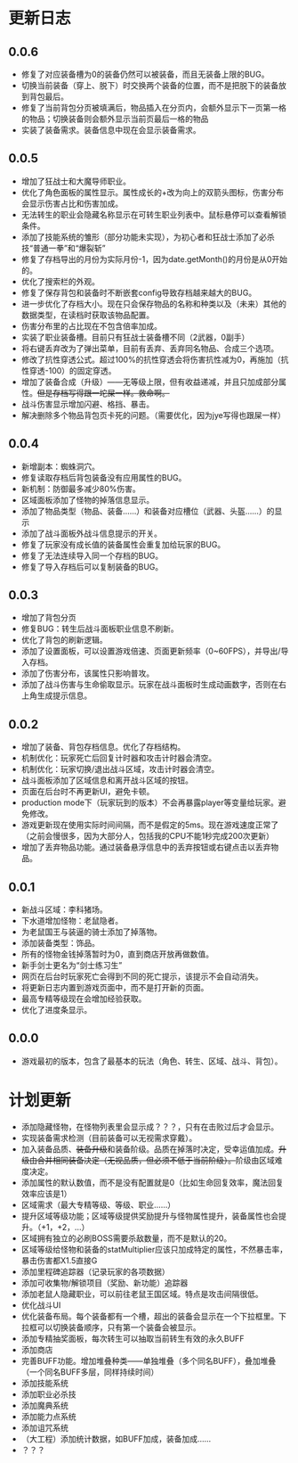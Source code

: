 # 更新日志

## 0.0.6

- 修复了对应装备槽为0的装备仍然可以被装备，而且无装备上限的BUG。
- 切换当前装备（穿上、脱下）时交换两个装备的位置，而不是把脱下的装备放到背包最后。
- 修复了当前背包分页被填满后，物品插入在分页内，会额外显示下一页第一格的物品；切换装备则会额外显示当前页最后一格的物品
- 实装了装备需求。装备信息中现在会显示装备需求。

## 0.0.5

- 增加了狂战士和大魔导师职业。
- 优化了角色面板的属性显示。属性成长的+改为向上的双箭头图标，伤害分布会显示伤害占比和伤害加成。
- 无法转生的职业会隐藏名称显示在可转生职业列表中。鼠标悬停可以查看解锁条件。
- 添加了技能系统的雏形（部分功能未实现），为初心者和狂战士添加了必杀技“普通一拳”和“爆裂斩”
- 修复了存档导出的月份为实际月份-1，因为date.getMonth()的月份是从0开始的。
- 优化了搜索栏的外观。
- 修复了保存背包和装备时不断嵌套config导致存档越来越大的BUG。
- 进一步优化了存档大小。现在只会保存物品的名称和种类以及（未来）其他的数据类型，在读档时获取该物品配置。
- 伤害分布里的占比现在不包含倍率加成。
- 实装了职业装备槽。目前只有狂战士装备槽不同（2武器，0副手）
- 将右键丢弃改为了弹出菜单，目前有丢弃、丢弃同名物品、合成三个选项。
- 修改了抗性穿透公式。超过100%的抗性穿透会将伤害抗性减为0，再施加（抗性穿透-100）的固定穿透。
- 增加了装备合成（升级）——无等级上限，但有收益递减，并且只加成部分属性。~~但是存档写得跟一坨屎一样。救命啊。~~
- 战斗伤害显示增加闪避、格挡、暴击。
- 解决删除多个物品背包页卡死的问题。（需要优化，因为jye写得也跟屎一样）

## 0.0.4

- 新增副本：蜘蛛洞穴。
- 修复读取存档后背包装备没有应用属性的BUG。
- 新机制：防御最多减少80%伤害。
- 区域面板添加了怪物的掉落信息显示。
- 添加了物品类型（物品、装备……）和装备对应槽位（武器、头盔……）的显示
- 添加了战斗面板外战斗信息提示的开关。
- 修复了玩家没有成长值的装备属性会重复加给玩家的BUG。
- 修复了无法连续导入同一个存档的BUG。
- 修复了导入存档后可以复制装备的BUG。

## 0.0.3

- 增加了背包分页
- 修复BUG：转生后战斗面板职业信息不刷新。
- 优化了背包的刷新逻辑。
- 添加了设置面板，可以设置游戏倍速、页面更新频率（0~60FPS），并导出/导入存档。
- 添加了伤害分布，该属性只影响普攻。
- 添加了战斗伤害与生命偷取显示。玩家在战斗面板时生成动画数字，否则在右上角生成提示信息。

## 0.0.2

- 增加了装备、背包存档信息。优化了存档结构。
- 机制优化：玩家死亡后回复计时器和攻击计时器会清空。
- 机制优化：玩家切换/退出战斗区域，攻击计时器会清空。
- 战斗面板添加了区域信息和离开战斗区域的按钮。
- 页面在后台时不再更新UI，避免卡顿。
- production mode下（玩家玩到的版本）不会再暴露player等变量给玩家。避免修改。
- 游戏更新现在使用实际时间间隔，而不是假定的5ms。现在游戏速度正常了（之前会慢很多，因为大部分人，包括我的CPU不能1秒完成200次更新）
- 增加了丢弃物品功能。通过装备悬浮信息中的丢弃按钮或右键点击以丢弃物品。

## 0.0.1

- 新战斗区域：李科猪场。
- 下水道增加怪物：老鼠隐者。
- 为老鼠国王与装逼的骑士添加了掉落物。
- 添加装备类型：饰品。
- 所有的怪物金钱掉落暂时为0，直到商店开放再做数值。
- 新手剑士更名为“剑士练习生”
- 网页在后台时玩家死亡会得到不同的死亡提示，该提示不会自动消失。
- 将更新日志内置到游戏页面中，而不是打开新的页面。
- 最高专精等级现在会增加经验获取。
- 优化了进度条显示。

## 0.0.0

- 游戏最初的版本，包含了最基本的玩法（角色、转生、区域、战斗、背包）。

# 计划更新

- 添加隐藏怪物，在怪物列表里会显示成？？？，只有在击败过后才会显示。
- 实现装备需求检测（目前装备可以无视需求穿戴）。
- 加入装备品质、~~装备升级~~和装备阶级。品质在掉落时决定，受幸运值加成。~~升级由合并相同装备决定（无视品质，但必须不低于当前阶级）。~~阶级由区域难度决定。
- 添加属性的默认数值，而不是没有配置就是0（比如生命回复效率，魔法回复效率应该是1）
- 区域需求（最大专精等级、等级、职业……）
- 提升区域等级功能；区域等级提供奖励提升与怪物属性提升，装备属性也会提升。（+1，+2，...）
- 区域拥有独立的必刷BOSS需要杀敌数量，而不是默认的20。
- 区域等级给怪物和装备的statMultiplier应该只加成特定的属性，不然暴击率，暴击伤害都X1.5直接G
- 添加里程碑追踪器（记录玩家的各项数据）
- 添加可收集物/解锁项目（奖励、新功能）追踪器
- 添加老鼠人隐藏职业，可以前往老鼠王国区域。特点是攻击间隔很低。
- 优化战斗UI
- 优化装备布局。每个装备都有一个槽，超出的装备会显示在一个下拉框里。下拉框可以切换装备顺序，只有第一个装备会被显示。
- 添加专精抽奖面板，每次转生可以抽取当前转生有效的永久BUFF
- 添加商店
- 完善BUFF功能。增加堆叠种类——单独堆叠（多个同名BUFF），叠加堆叠（一个同名BUFF多层，同样持续时间）
- 添加技能系统
- 添加职业必杀技
- 添加魔典系统
- 添加能力点系统
- 添加诅咒系统
- （大工程）添加统计数据，如BUFF加成，装备加成……
- ？？？